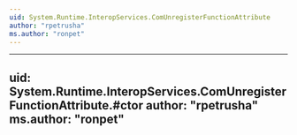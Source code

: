 ```yaml
---
uid: System.Runtime.InteropServices.ComUnregisterFunctionAttribute
author: "rpetrusha"
ms.author: "ronpet"
---
```


---
uid: System.Runtime.InteropServices.ComUnregisterFunctionAttribute.#ctor
author: "rpetrusha"
ms.author: "ronpet"
---
